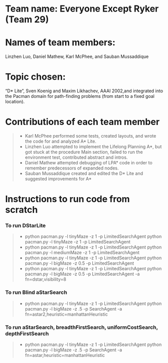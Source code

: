# Team name: Everyone Except Ryker (Team 29)

# Names of team members:
Linzhen Luo, Daniel Mathew, Karl McPhee, and Sauban Mussaddique

# Topic chosen:
“D* Lite”, Sven Koenig and Maxim Likhachev, AAAI 2002,and integrated into the Pacman domain for path-finding problems (from start to a fixed goal location).

# Contributions of each team member
> - Karl McPhee performed some tests, created layouts, and wrote the code for and analyzed A* Lite.
> - Linzhen Luo attempted to implement the Lifelong Planning A*, but got stuck at the procedure Main section, failed to run the environment test, contributed abstract and intros.
> - Daniel Mathew attempted debugging of LPA* code in order to remember predecessors of expanded nodes.
> - Sauban Mussaddique created and edited the D* Lite and suggested improvements for A*

# Instructions to run code from scratch

### To run DStarLite

> - python pacman.py -l tinyMaze -z 1 -p LimitedSearchAgent
python pacman.py -l tinyMaze -z 1 -p LimitedSearchAgent
> - python pacman.py -l tinyMaze -z 1 -p LimitedSearchAgent
python pacman.py -l mediumMaze -z 1 -p LimitedSearchAgent
> - python pacman.py -l tinyMaze -z 1 -p LimitedSearchAgent
python pacman.py -l bigMaze -z 0.5 -p LimitedSearchAgent
> - python pacman.py -l tinyMaze -z 1 -p LimitedSearchAgent
python pacman.py -l bigMaze -z 0.5 -p LimitedSearchAgent -a fn=dstar,visibility=8


### To run Blind aStarSearch
> - python pacman.py -l tinyMaze -z 1 -p LimitedSearchAgent
python pacman.py -l bigMaze -z .5 -p SearchAgent -a fn=astar2,heuristic=manhattanHeuristic


### To run aStarSearch, breadthFirstSearch, uniformCostSearch, depthFirstSearch
> - python pacman.py -l tinyMaze -z 1 -p LimitedSearchAgent
python pacman.py -l bigMaze -z .5 -p SearchAgent -a fn=astar,heuristic=manhattanHeuristic
